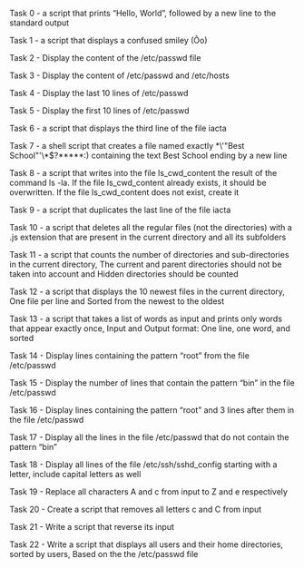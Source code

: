 Task 0 - a script that prints “Hello, World”, followed by a new line to the standard output

Task 1 - a script that displays a confused smiley (Ôo)

Task 2 - Display the content of the /etc/passwd file

Task 3 - Display the content of /etc/passwd and /etc/hosts

Task 4 - Display the last 10 lines of /etc/passwd

Task 5 - Display the first 10 lines of /etc/passwd

Task 6 - a script that displays the third line of the file iacta

Task 7 - a shell script that creates a file named exactly \*\\'"Best School"\'\\*$\?\*\*\*\*\*:) containing the text Best School ending by a new line

Task 8 - a script that writes into the file ls_cwd_content the result of the command ls -la. If the file ls_cwd_content already exists, it should be overwritten. If the file ls_cwd_content does not exist, create it

Task 9 - a script that duplicates the last line of the file iacta

Task 10 - a script that deletes all the regular files (not the directories) with a .js extension that are present in the current directory and all its subfolders

Task 11 - a script that counts the number of directories and sub-directories in the current directory, The current and parent directories should not be taken into account and Hidden directories should be counted

Task 12 - a script that displays the 10 newest files in the current directory, One file per line and Sorted from the newest to the oldest

Task 13 - a script that takes a list of words as input and prints only words that appear exactly once, Input and Output format: One line, one word, and sorted

Task 14 - Display lines containing the pattern “root” from the file /etc/passwd

Task 15 - Display the number of lines that contain the pattern “bin” in the file /etc/passwd

Task 16 - Display lines containing the pattern “root” and 3 lines after them in the file /etc/passwd

Task 17 - Display all the lines in the file /etc/passwd that do not contain the pattern “bin”

Task 18 - Display all lines of the file /etc/ssh/sshd_config starting with a letter, include capital letters as well

Task 19 - Replace all characters A and c from input to Z and e respectively

Task 20 - Create a script that removes all letters c and C from input

Task 21 - Write a script that reverse its input

Task 22 - Write a script that displays all users and their home directories, sorted by users, Based on the the /etc/passwd file

